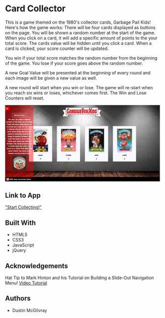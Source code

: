 # Card Collector

This is a game themed on the 1980's collector cards, Garbage Pail Kids!
Here's how the game works:
There will be four cards displayed as buttons on the page.
You will be shown a random number at the start of the game.
When you click on a card, it will add a specific amount of points to the your total score. 
The cards value will be hidden until you click a card.
When a card is clicked, your score counter will be updated.

You win if your total score matches the random number from the beginning of the game.
You lose if your score goes above the random number.

A new Goal Value will be presented at the beginning of every round and each image will be given a new value as well.

A new round will start when you win or lose. The game will re-start when you reach six wins or loses, whichever comes first. The Win and Lose Counters will reset.

![Screen Shot](assets/images/cardCollectorSS_one.jpg)


## Link to App
["Start Collecting!"](https://dustinmcgilvray.github.io/unit-4-game/)

## Built With
* HTML5
* CSS3
* JavaScript
* jQuery

## Acknowledgements
Hat Tip to Mark Hinton and his Tutorial on Building a Slide-Out Navigation Menu! 
[Video Tutorial](https://youtu.be/xVYrz61IBpQ)

## Authors
* Dustin McGilvray
